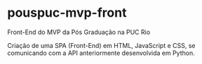 # pouspuc-mvp-front
Front-End do MVP da Pós Graduação na PUC Rio

Criação de uma SPA (Front-End) em HTML, JavaScript e CSS, se comunicando com a API anteriormente desenvolvida em Python.
